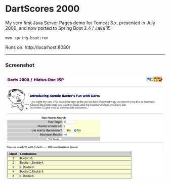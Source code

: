 # DartScores 2000

My very first Java Server Pages demo for Tomcat 3.x, presented in July 2000, and now ported to Spring Boot 2.4 / Java 15.

    mvn spring-boot:run

Runs on: http://localhost:8080/


----
### Screenshot

![Screenshot](screenshot.png)

